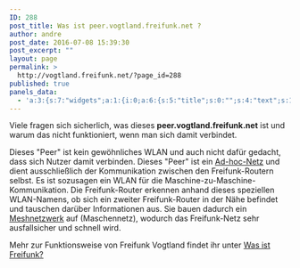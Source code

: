 ```yaml
---
ID: 288
post_title: Was ist peer.vogtland.freifunk.net ?
author: andre
post_date: 2016-07-08 15:39:30
post_excerpt: ""
layout: page
permalink: >
  http://vogtland.freifunk.net/?page_id=288
published: true
panels_data:
  - 'a:3:{s:7:"widgets";a:1:{i:0;a:6:{s:5:"title";s:0:"";s:4:"text";s:1064:"<p>Viele fragen sich sicherlich, was dieses <strong>peer.vogtland.freifunk.net</strong> ist und warum das nicht funktioniert, wenn man sich damit verbindet.</p><p>Dieses "Peer" ist kein gewöhnliches WLAN und auch nicht dafür gedacht, dass sich Nutzer damit verbinden. Dieses "Peer" ist ein <a href="https://de.wikipedia.org/wiki/Ad-hoc-Netz" target="_blank">Ad-hoc-Netz</a> und dient ausschließlich der Kommunikation zwischen den Freifunk-Routern selbst. Es ist sozusagen ein WLAN für die Maschine-zu-Maschine-Kommunikation. Die Freifunk-Router erkennen anhand dieses speziellen WLAN-Namens, ob sich ein zweiter Freifunk-Router in der Nähe befindet und tauschen darüber Informationen aus. Sie bauen dadurch ein <a href="https://de.wikipedia.org/wiki/Vermaschtes_Netz" target="_blank">Meshnetzwerk</a> auf (Maschennetz), wodurch das Freifunk-Netz sehr ausfallsicher und schnell wird.</p><p>Mehr zur Funktionsweise von Freifunk Vogtland findet ihr unter <a href="http://vogtland.freifunk.net/?page_id=20" target="_blank">Was ist Freifunk?</a></p><p> </p>";s:20:"text_selected_editor";s:7:"tinymce";s:5:"autop";b:1;s:12:"_sow_form_id";s:13:"577fa9749a29b";s:11:"panels_info";a:6:{s:5:"class";s:31:"SiteOrigin_Widget_Editor_Widget";s:4:"grid";i:0;s:4:"cell";i:0;s:2:"id";i:0;s:9:"widget_id";s:36:"aca69953-caf0-480b-b24f-35d36eb9384e";s:5:"style";a:2:{s:27:"background_image_attachment";b:0;s:18:"background_display";s:4:"tile";}}}}s:5:"grids";a:1:{i:0;a:2:{s:5:"cells";i:1;s:5:"style";a:0:{}}}s:10:"grid_cells";a:1:{i:0;a:2:{s:4:"grid";i:0;s:6:"weight";i:1;}}}'
---
```

<p>Viele fragen sich sicherlich, was dieses <strong>peer.vogtland.freifunk.net</strong> ist und warum das nicht funktioniert, wenn man sich damit verbindet.</p>
<p>Dieses "Peer" ist kein gewöhnliches WLAN und auch nicht dafür gedacht, dass sich Nutzer damit verbinden. Dieses "Peer"&nbsp;ist ein&nbsp;<a href="https://de.wikipedia.org/wiki/Ad-hoc-Netz" target="_blank">Ad-hoc-Netz</a>&nbsp;und dient ausschließlich der Kommunikation zwischen den Freifunk-Routern selbst. Es ist sozusagen ein WLAN für die Maschine-zu-Maschine-Kommunikation. Die Freifunk-Router erkennen anhand dieses speziellen WLAN-Namens, ob sich ein zweiter Freifunk-Router in der Nähe befindet und tauschen darüber Informationen aus. Sie bauen dadurch ein <a href="https://de.wikipedia.org/wiki/Vermaschtes_Netz" target="_blank">Meshnetzwerk</a> auf (Maschennetz), wodurch das Freifunk-Netz sehr ausfallsicher und schnell wird.</p>
<p>Mehr zur Funktionsweise von Freifunk Vogtland findet ihr&nbsp;unter&nbsp;<a href="http://vogtland.freifunk.net/?page_id=20" target="_blank">Was ist Freifunk?</a></p>
<p>&nbsp;</p>